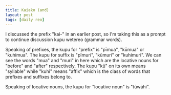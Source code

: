 ```yaml
---
title: Kaiako (and)
layout: post
tags: [daily reo]
---
```


I discussed the prefix "kai-" in an earlier post, so I'm taking this as a prompt to continue discussion kupu wetereo (grammar words).

Speaking of prefixes, the kupu for "prefix" is "pīmua", "kūmua" or "kuhimua". The kupu for suffix is "pīmuri", "kūmuri" or "kuhimuri". We can see the words "mua" and "muri" in here which are the locative nouns for "before" and "after" respectively. The kupu "kū" on its own means "syllable" while "kuhi" means "affix" which is the class of words that prefixes and suffixes belong to.

Speaking of locative nouns, the kupu for "locative noun" is "tūwāhi".

